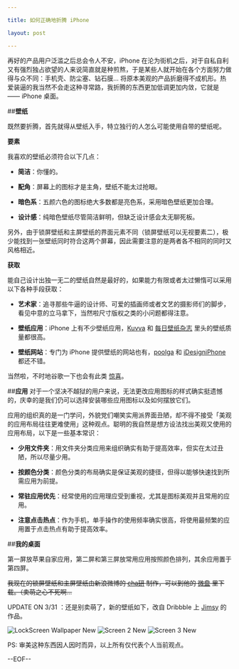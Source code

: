 ```yaml
---

title: 如何正确地折腾 iPhone

layout: post

---
```

再好的产品用户泛滥之后总会令人不安，iPhone 在沦为街机之后，对于自私自利又有强烈独占欲望的人来说简直就是种煎熬，于是某些人就开始在各个方面努力做得与众不同：手机壳、防尘塞、钻石膜... 将原本美观的产品折磨得不成机形。热爱装逼的我当然不会走这种寻常路，我折腾的东西更加低调更加内敛，它就是 —— iPhone 桌面。

##**壁纸**

既然要折腾，首先就得从壁纸入手，特立独行的人怎么可能使用自带的壁纸呢。

**要素**

我喜欢的壁纸必须符合以下几点：

* **简洁**：你懂的。

* **配角**：屏幕上的图标才是主角，壁纸不能太过抢眼。

* **暗色系**：五颜六色的图标绝大多数都是亮色系，采用暗色壁纸更加合理。

* **设计感**：纯暗色壁纸尽管简洁鲜明，但缺乏设计感会太无聊死板。

另外，由于锁屏壁纸和主屏壁纸的界面元素不同（锁屏壁纸可以无视要素二），极少能找到一张壁纸同时符合这两个屏幕，因此需要注意的是两者各不相同的同时又风格相近。

**获取**

能自己设计出独一无二的壁纸自然是最好的，如果能力有限或者太过懒惰可以采用以下各种手段获取：

* **艺术家**：追寻那些牛逼的设计师、可爱的插画师或者文艺的摄影师们的脚步，看见中意的立马拿下，当然啦尺寸版权之类的小问题都得注意。

* **壁纸应用**：iPhone 上有不少壁纸应用，[Kuvva][1] 和 [每日壁纸杂志][2] 里头的壁纸质量都很高。

* **壁纸网站**：专门为 iPhone 提供壁纸的网站也有，[poolga][3] 和 [iDesigniPhone][4] 都还不错。

当然啦，不时地谷歌一下也会有此类 [惊喜][5]。

##**应用**
对于一个坚决不越狱的用户来说，无法更改应用图标的样式确实挺遗憾的，庆幸的是我们仍可以选择安装哪些应用图标以及如何摆放它们。

应用的组织真的是一门学问，外貌党们嘲笑实用派界面丑陋，却不得不接受「美观的应用布局往往更难使用」这种观点。聪明的我自然是想方设法找出美观又使用的应用布局，以下是一些基本常识：

* **少用文件夹**：用文件夹分类应用来组织确实有助于提高效率，但实在太过丑陋，所以尽量少用。

* **按颜色分类**：颜色分类的布局确实是保证美观的捷径，但得以能够快速找到所需应用为前提。

* **常驻应用优先**：经常使用的应用理应受到重视，尤其是图标美观并且常用的应用。

* **注意点击热点**：作为手机，单手操作的使用频率确实很高，将使用最频繁的应用置于点击热点有助于提高效率。

##**我的桌面**

第一屏放苹果自家应用，第二屏和第三屏放常用应用按照颜色排列，其余应用置于第四屏。

~~我现在的锁屏壁纸和主屏壁纸由新浪微博的 [cha研][6] 制作，可以到他的 [微盘][7] 里下载。（卖萌之心不死啊...~~

UPDATE ON 3/31 ：还是别卖萌了，新的壁纸如下，改自 Dribbble 上 [Jimsy][12] 的作品。

![LockScreen Wallpaper New][13]
![Screen 2 New][14]
![Screen 3 New][15]

PS: 审美这种东西因人因时而异，以上所有仅代表个人当前观点。

--EOF--

[1]:http://www.kuvva.com/
[2]:http://itunes.apple.com/app/id478681880/
[3]:http://poolga.com/
[4]:http://idesigniphone.com/
[5]:http://www.hongkiat.com/blog/iphone-wallpapers-for-apps/
[6]:http://weibo.com/chaken
[7]:http://vdisk.weibo.com/s/94Z5T
[8]:http://i.imgur.com/t6E7Vjn.png
[9]:http://i.imgur.com/BTbY2qc.png
[10]:http://i.imgur.com/Yq1d44U.png
[11]:http://i.imgur.com/CHZlX4R.png
[12]:http://dribbble.com/shots/47106-iPhone4-Grid-Wallpaper
[13]:http://i.imgur.com/rDbWJo0.png
[14]:http://i.imgur.com/4rKOPp1.jpg
[15]:http://i.imgur.com/YBO6Byp.jpg
[16]:http://i.imgur.com/aNMWnwV.jpg
[17]:http://i.imgur.com/wlYh621.jpg
[18]:http://i.imgur.com/qaGKNvM.jpg